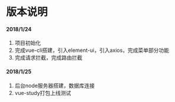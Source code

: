 # 版本说明
#### 2018/1/24



 1. 项目初始化
 2. 完成vue-cli搭建，引入element-ui，引入axios，完成菜单部分功能
 3. 完成请求拦截，完成路由拦截


#### 2018/1/25
1. 后台node服务器搭建，数据库连接
2. vue-study打包上线测试
